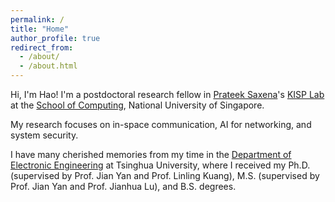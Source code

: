 ```yaml
---
permalink: /
title: "Home"
author_profile: true
redirect_from:
  - /about/
  - /about.html
---
```


Hi, I'm Hao! I'm a postdoctoral research fellow in [Prateek Saxena](https://www.comp.nus.edu.sg/~prateeks/)'s [KISP Lab](https://kisp.comp.nus.edu.sg/) at the [School of Computing](https://www.comp.nus.edu.sg/cs/), National University of Singapore.  

My research focuses on in-space communication, AI for networking, and system security.  

I have many cherished memories from my time in the [Department of Electronic Engineering](https://www.ee.tsinghua.edu.cn/en/) at Tsinghua University, where I received my Ph.D. (supervised by Prof. Jian Yan and Prof. Linling Kuang), M.S. (supervised by Prof. Jian Yan and Prof. Jianhua Lu), and B.S. degrees.  


